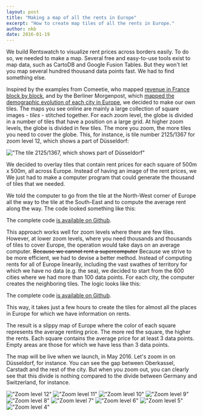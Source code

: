 ```yaml
---
layout: post
title: "Making a map of all the rents in Europe"
excerpt: "How to create map tiles of all the rents in Europe."
author: nkb
date: 2016-01-19
---
```


We build Rentswatch to visualize rent prices across borders easily. To do so, we needed to make a map. Several free and easy-to-use tools exist to map data, such as CartoDB and Google Fusion Tables. But they won't let you map several hundred thousand data points fast. We had to find something else.

Inspired by the examples from Comeetie, who mapped [revenue in France block by block](http://www.comeetie.fr/galerie/francepixels/#map/revenus/vardefault/7/46.973/3.378), and by the Berliner Morgenpost, which [mapped the demographic evolution of each city in Europe](http://interaktiv.morgenpost.de/europakarte/#5/48.415/11.294/de), we decided to make our own tiles. The maps you see online are mainly a large collection of square images - _tiles_ - stitched together. For each zoom level, the globe is divided in a number of tiles that have a position on a large grid. At higher zoom levels, the globe is divided in few tiles. The more you zoom, the more tiles you need to cover the globe. This, for instance, is tile number 2125/1367 for zoom level 12, which shows a part of Düsseldorf:

!["The tile 2125/1367, which shows part of Düsseldorf"](http://a.tile.openstreetmap.org/12/2125/1367.png)

We decided to overlay tiles that contain rent prices for each square of 500m x 500m, all across Europe. Instead of having an image of the rent prices, we We just had to make a computer program that could generate the thousand of tiles that we needed.

We told the computer to go from the tile at the North-West corner of Europe all the way to the tile at the South-East and to compute the average rent along the way. The code looked something like this:
	
<script src="https://gist.github.com/n-kb/a441b772addd35260a1f.js"></script>

The complete code [is available on Github](https://github.com/jplusplus/rentswatch-stats/blob/master/analyses/tiles/make_tiles.py).

This approach works well for zoom levels where there are few tiles. However, at lower zoom levels, where you need thousands and thousands of tiles to cover Europe, the operation would take days on an average computer. <s>Because we cannot rent a supercomputer</s> Because we strive to be more efficient, we had to devise a better method. Instead of computing rents for all of Europe linearily, including the vast swathes of territory for which we have no data (e.g. the sea), we decided to start from the 600 cities where we had more than 100 data points. For each city, the computer creates the neighboring tiles. The logic looks like this:

<script src="https://gist.github.com/n-kb/7e8e1a28ea434762d511.js"></script>

The complete code [is available on Github](https://github.com/jplusplus/rentswatch-stats/blob/master/analyses/tiles/city_make_tiles.py).

This way, it takes just a few hours to create the tiles for almost all the places in Europe for which we have information on rents.

The result is a slippy map of Europe where the color of each square represents the average renting price. The more red the square, the higher the rents. Each square contains the average price for at least 3 data points. Empty areas are those for which we have less than 3 data points.

The map will be live when we launch, in May 2016. Let's zoom in on Düsseldorf, for instance. You can see the gap between Oberkassel, Carstadt and the rest of the city. But when you zoom out, you can clearly see that this divide is nothing compared to the divide between Germany and Switzerland, for instance.

!["Zoom level 12"](../images/12.jpg)
!["Zoom level 11"](../images/11.jpg)
!["Zoom level 10"](../images/10.jpg)
!["Zoom level 9"](../images/9.jpg)
!["Zoom level 8"](../images/8.jpg)
!["Zoom level 7"](../images/7.jpg)
!["Zoom level 6"](../images/6.jpg)
!["Zoom level 5"](../images/5.jpg)
!["Zoom level 4"](../images/4.jpg)